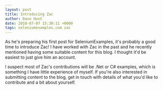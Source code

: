 ```yaml
---
layout: post
title: Introducing Zac
author: Dave Hunt
date: 2010-07-07 15:30:11 +0000
tags: seleniumexamples.com zac
---
```

As he's preparing his first post for SeleniumExamples, it's probably a good time
to introduce Zac! I have worked with Zac in the past and he recently mentioned
having some suitable content for this blog. I thought it'd be easiest to just
give him an account.

I suspect most of Zac's contributions will be .Net or C# examples, which is
something I have little experience of myself. If you're also interested in
submitting content to the blog, get in touch with details of what you'd like to
contribute and a bit about yourself.
